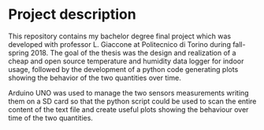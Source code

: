 # Project description
This repository contains my bachelor degree final project which was developed with professor L. Giaccone at Politecnico di Torino during fall-spring 2018. The goal of the thesis was the design and realization of a cheap and open source temperature and humidity data logger for indoor usage, followed by the development of a python code generating plots showing the behavior of the two quantities over time. 

Arduino UNO was used to manage the two sensors measurements writing them on a SD card so that the python script could be used to scan the entire content of the text file and create useful plots showing the behaviour over time of the two quantities.
